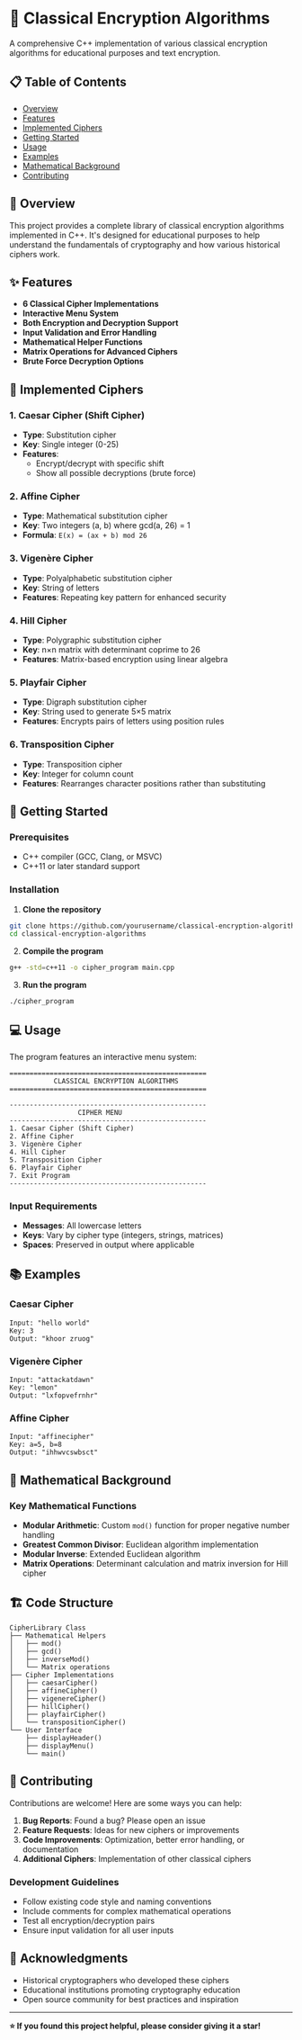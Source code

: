 # 🔐 Classical Encryption Algorithms

A comprehensive C++ implementation of various classical encryption algorithms for educational purposes and text encryption.

## 📋 Table of Contents

- [Overview](#overview)
- [Features](#features)
- [Implemented Ciphers](#implemented-ciphers)
- [Getting Started](#getting-started)
- [Usage](#usage)
- [Examples](#examples)
- [Mathematical Background](#mathematical-background)
- [Contributing](#contributing)

## 🎯 Overview

This project provides a complete library of classical encryption algorithms implemented in C++. It's designed for educational purposes to help understand the fundamentals of cryptography and how various historical ciphers work.

## ✨ Features

- **6 Classical Cipher Implementations**
- **Interactive Menu System**
- **Both Encryption and Decryption Support**
- **Input Validation and Error Handling**
- **Mathematical Helper Functions**
- **Matrix Operations for Advanced Ciphers**
- **Brute Force Decryption Options**

## 🔑 Implemented Ciphers

### 1. Caesar Cipher (Shift Cipher)
- **Type**: Substitution cipher
- **Key**: Single integer (0-25)
- **Features**: 
  - Encrypt/decrypt with specific shift
  - Show all possible decryptions (brute force)

### 2. Affine Cipher
- **Type**: Mathematical substitution cipher
- **Key**: Two integers (a, b) where gcd(a, 26) = 1
- **Formula**: `E(x) = (ax + b) mod 26`

### 3. Vigenère Cipher
- **Type**: Polyalphabetic substitution cipher
- **Key**: String of letters
- **Features**: Repeating key pattern for enhanced security

### 4. Hill Cipher
- **Type**: Polygraphic substitution cipher
- **Key**: n×n matrix with determinant coprime to 26
- **Features**: Matrix-based encryption using linear algebra

### 5. Playfair Cipher
- **Type**: Digraph substitution cipher
- **Key**: String used to generate 5×5 matrix
- **Features**: Encrypts pairs of letters using position rules

### 6. Transposition Cipher
- **Type**: Transposition cipher
- **Key**: Integer for column count
- **Features**: Rearranges character positions rather than substituting

## 🚀 Getting Started

### Prerequisites

- C++ compiler (GCC, Clang, or MSVC)
- C++11 or later standard support

### Installation

1. **Clone the repository**
```bash
git clone https://github.com/yourusername/classical-encryption-algorithms.git
cd classical-encryption-algorithms
```

2. **Compile the program**
```bash
g++ -std=c++11 -o cipher_program main.cpp
```

3. **Run the program**
```bash
./cipher_program
```

## 💻 Usage

The program features an interactive menu system:

```
=================================================
           CLASSICAL ENCRYPTION ALGORITHMS        
=================================================

-------------------------------------------------
                 CIPHER MENU                     
-------------------------------------------------
1. Caesar Cipher (Shift Cipher)
2. Affine Cipher
3. Vigenère Cipher
4. Hill Cipher
5. Transposition Cipher
6. Playfair Cipher
7. Exit Program
-------------------------------------------------
```

### Input Requirements

- **Messages**: All lowercase letters
- **Keys**: Vary by cipher type (integers, strings, matrices)
- **Spaces**: Preserved in output where applicable

## 📚 Examples

### Caesar Cipher
```
Input: "hello world"
Key: 3
Output: "khoor zruog"
```

### Vigenère Cipher
```
Input: "attackatdawn"
Key: "lemon"
Output: "lxfopvefrnhr"
```

### Affine Cipher
```
Input: "affinecipher"
Key: a=5, b=8
Output: "ihhwvcswbsct"
```

## 🧮 Mathematical Background

### Key Mathematical Functions

- **Modular Arithmetic**: Custom `mod()` function for proper negative number handling
- **Greatest Common Divisor**: Euclidean algorithm implementation
- **Modular Inverse**: Extended Euclidean algorithm
- **Matrix Operations**: Determinant calculation and matrix inversion for Hill cipher

## 🏗️ Code Structure

```
CipherLibrary Class
├── Mathematical Helpers
│   ├── mod()
│   ├── gcd()
│   ├── inverseMod()
│   └── Matrix operations
├── Cipher Implementations
│   ├── caesarCipher()
│   ├── affineCipher()
│   ├── vigenereCipher()
│   ├── hillCipher()
│   ├── playfairCipher()
│   └── transpositionCipher()
└── User Interface
    ├── displayHeader()
    ├── displayMenu()
    └── main()
```

## 🤝 Contributing

Contributions are welcome! Here are some ways you can help:

1. **Bug Reports**: Found a bug? Please open an issue
2. **Feature Requests**: Ideas for new ciphers or improvements
3. **Code Improvements**: Optimization, better error handling, or documentation
4. **Additional Ciphers**: Implementation of other classical ciphers

### Development Guidelines

- Follow existing code style and naming conventions
- Include comments for complex mathematical operations
- Test all encryption/decryption pairs
- Ensure input validation for all user inputs

## 🙏 Acknowledgments

- Historical cryptographers who developed these ciphers
- Educational institutions promoting cryptography education
- Open source community for best practices and inspiration

---

**⭐ If you found this project helpful, please consider giving it a star!**
